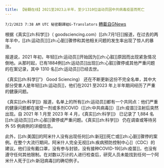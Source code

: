 ```yaml
---
title: 【秘翻在线】2021至2023上半年，至少1310位运动员因中共病毒疫苗而死亡
---
```

`7/2/2023 7:38 AM UTC 秘密翻譯組G-Translators` [轉載自GNews](https://gnews.org/articles/1430564)

根据《真实[[zh:科学]]》（ goodsciencing.com）[[zh:7月1日]]报道，在过去的两年半中，[[zh:运动员]][[zh:心脏]]骤停和其他相关问题的发生率出现了惊人的暴涨。

报道说，2021 年初，年轻[[zh:运动员]]开始因为[[zh:心脏]]原因而出现紧急情况倒地。从那时起，已有1884例[[zh:运动员]]出现[[zh:心脏]]骤停或其他严重问题的在案记录，其中 1310 名[[zh:运动员]]已经去世。

《真实[[zh:科学]]”》 Good Sciencing） 还在不断更新这份不完全名单，其中大部分受害人是年轻[[zh:运动员]]，他们在2021 至2023 年上半年期间经历了严重的健康问题。

《真实[[zh:科学]]》报道，名单上的所有[[zh:运动员]]都有一个共同点：他们严重的健康问题都在接受一剂或多剂COVID（[[zh:中共病毒]]）[[zh:疫苗]]注射后突然出现。自 2021 年 1 月至 2023 年 4 月，《真实[[zh:科学]]》 已记录了 1,884 名[[zh:运动员]][[zh:心脏]]骤停或严重问题。《真实[[zh:科学]]》 仍在调查或等待另外 55 例病例的详细信息。

此外，[[zh:美国]]的阿米什人没有出现任何[[zh:新冠]]死亡或[[zh:心脏]]骤停的案例。在整个大流行期间，阿米什人完全无视[[zh:疾病预防控制中心]]（CDC）的建议。他们没有戴口罩，没有参与封锁，没有接种COVID-19[[zh:疫苗]]，也没有遵守任何其他限制。在对数以万计的人进行检查后，研究人员未能找到任何一个阿米什人死于[[zh:新冠病毒]]的确切例子。
